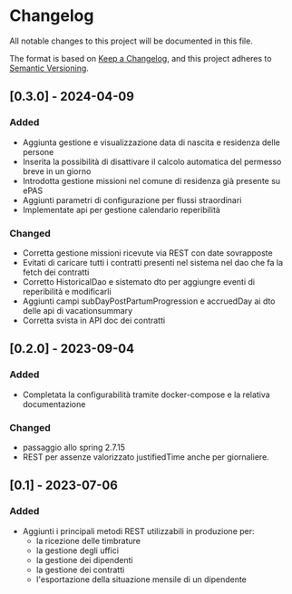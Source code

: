 # Changelog
All notable changes to this project will be documented in this file.

The format is based on [Keep a Changelog](https://keepachangelog.com/en/1.0.0/),
and this project adheres to [Semantic Versioning](https://semver.org/spec/v2.0.0.html).

## [0.3.0] - 2024-04-09
### Added
 - Aggiunta gestione e visualizzazione data di nascita e residenza delle persone
 - Inserita la possibilità di disattivare il calcolo automatica del permesso breve in un giorno
 - Introdotta gestione missioni nel comune di residenza già presente su ePAS
 - Aggiunti parametri di configurazione per flussi straordinari
 - Implementate api per gestione calendario reperibilità
 
### Changed
 - Corretta gestione missioni ricevute via REST con date sovrapposte
 - Evitati di caricare tutti i contratti presenti nel sistema nel dao che fa la fetch
   dei contratti
 - Corretto HistoricalDao e sistemato dto per aggiungre eventi di reperibilità e modificarli
 - Aggiunti campi subDayPostPartumProgression e accruedDay ai dto delle api di vacationsummary
 - Corretta svista in API doc dei contratti

## [0.2.0] - 2023-09-04
### Added
 - Completata la configurabilità tramite docker-compose e la relativa documentazione

### Changed
 - passaggio allo spring 2.7.15
 - REST per assenze valorizzato justifiedTime anche per giornaliere.


## [0.1] - 2023-07-06
### Added
 - Aggiunti i principali metodi REST utilizzabili in produzione per:
    - la ricezione delle timbrature
    - la gestione degli uffici
    - la gestione dei dipendenti
    - la gestione dei contratti
    - l'esportazione della situazione mensile di un dipendente
